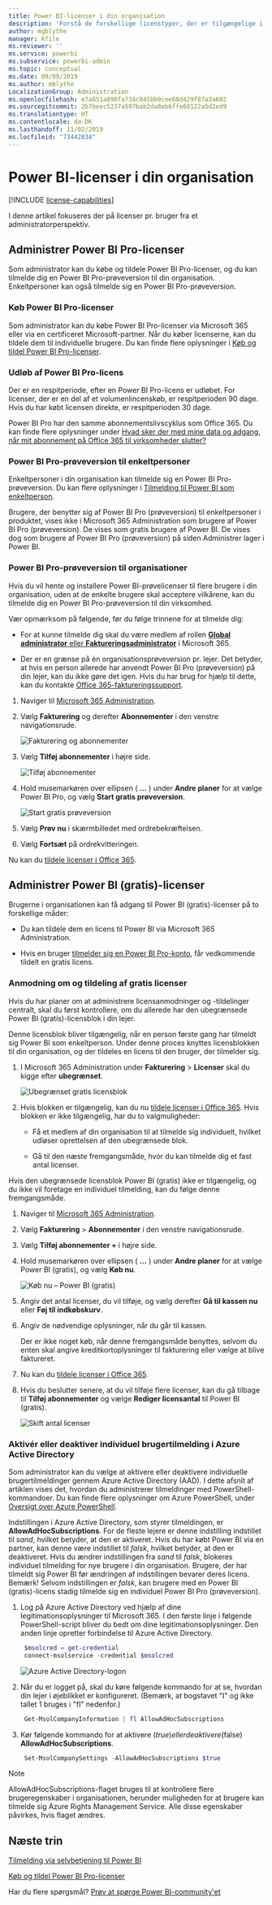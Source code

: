 ```yaml
---
title: Power BI-licenser i din organisation
description: 'Forstå de forskellige licenstyper, der er tilgængelige i Power BI: gratis licenser, Power BI Pro og Power BI Premium.'
author: mgblythe
manager: kfile
ms.reviewer: ''
ms.service: powerbi
ms.subservice: powerbi-admin
ms.topic: conceptual
ms.date: 09/09/2019
ms.author: mblythe
LocalizationGroup: Administration
ms.openlocfilehash: e7a851a890fa734c045bb9cee60d429f87a3a602
ms.sourcegitcommit: 2b7beec5237a597bab2da8eb6ffe69122a5d2ed9
ms.translationtype: HT
ms.contentlocale: da-DK
ms.lasthandoff: 11/02/2019
ms.locfileid: "73442834"
---
```

# <a name="power-bi-licensing-in-your-organization"></a>Power BI-licenser i din organisation

[!INCLUDE [license-capabilities](includes/license-capabilities.md)]

I denne artikel fokuseres der på licenser pr. bruger fra et administratorperspektiv.

## <a name="manage-power-bi-pro-licenses"></a>Administrer Power BI Pro-licenser

Som administrator kan du købe og tildele Power BI Pro-licenser, og du kan tilmelde dig en Power BI Pro-prøveversion til din organisation. Enkeltpersoner kan også tilmelde sig en Power BI Pro-prøveversion.

### <a name="purchase-power-bi-pro-licenses"></a>Køb Power BI Pro-licenser

Som administrator kan du købe Power BI Pro-licenser via Microsoft 365 eller via en certificeret Microsoft-partner. Når du køber licenserne, kan du tildele dem til individuelle brugere. Du kan finde flere oplysninger i [Køb og tildel Power BI Pro-licenser](service-admin-purchasing-power-bi-pro.md).

### <a name="power-bi-pro-license-expiration"></a>Udløb af Power BI Pro-licens

Der er en respitperiode, efter en Power BI Pro-licens er udløbet. For licenser, der er en del af et volumenlincenskøb, er respitperioden 90 dage. Hvis du har købt licensen direkte, er respitperioden 30 dage.

Power BI Pro har den samme abonnementslivscyklus som Office 365. Du kan finde flere oplysninger under [Hvad sker der med mine data og adgang, når mit abonnement på Office 365 til virksomheder slutter?](https://support.office.com/article/What-happens-to-my-data-and-access-when-my-Office-365-for-business-subscription-ends-4436582f-211a-45ec-b72e-33647f97d8a3)

### <a name="power-bi-pro-trial-for-individuals"></a>Power BI Pro-prøveversion til enkeltpersoner

Enkeltpersoner i din organisation kan tilmelde sig en Power BI Pro-prøveversion. Du kan flere oplysninger i [Tilmelding til Power BI som enkeltperson](service-self-service-signup-for-power-bi.md).

Brugere, der benytter sig af Power BI Pro (prøveversion) til enkeltpersoner i produktet, vises ikke i Microsoft 365 Administration som brugere af Power BI Pro (prøveversion). De vises som gratis brugere af Power BI. De vises dog som brugere af Power BI Pro (prøveversion) på siden Administrer lager i Power BI.

### <a name="power-bi-pro-trial-for-organizations"></a>Power BI Pro-prøveversion til organisationer

Hvis du vil hente og installere Power BI-prøvelicenser til flere brugere i din organisation, uden at de enkelte brugere skal acceptere vilkårene, kan du tilmelde dig en Power BI Pro-prøveversion til din virksomhed.

Vær opmærksom på følgende, før du følge trinnene for at tilmelde dig:

* For at kunne tilmelde dig skal du være medlem af rollen [**Global administrator** eller **Faktureringsadministrator**](https://support.office.com/article/about-office-365-admin-roles-da585eea-f576-4f55-a1e0-87090b6aaa9d) i Microsoft 365.

* Der er en grænse på én organisationsprøveversion pr. lejer. Det betyder, at hvis en person allerede har anvendt Power BI Pro (prøveversion) på din lejer, kan du ikke gøre det igen. Hvis du har brug for hjælp til dette, kan du kontakte [Office 365-faktureringssupport](https://support.office.microsoft.com/article/contact-support-for-business-products-admin-help-32a17ca7-6fa0-4870-8a8d-e25ba4ccfd4b?CorrelationId=552bbf37-214f-4202-80cb-b94240dcd671).

1. Naviger til [Microsoft 365 Administration](https://portal.office.com/adminportal/home#/homepage).

1. Vælg **Fakturering** og derefter **Abonnementer** i den venstre navigationsrude.

   ![Fakturering og abonnementer](media/service-admin-licensing-organization/service-power-bi-pro-in-your-organization-05.png)

1. Vælg **Tilføj abonnementer** i højre side.

   ![Tilføj abonnementer](media/service-admin-licensing-organization/service-power-bi-pro-in-your-organization-06.png)

1. Hold musemarkøren over ellipsen ( **…** ) under **Andre planer** for at vælge Power BI Pro, og vælg **Start gratis prøveversion**.

   ![Start gratis prøveversion](media/service-admin-licensing-organization/service-power-bi-pro-in-your-organization-07.png) 

1. Vælg **Prøv nu** i skærmbilledet med ordrebekræftelsen.

1. Vælg **Fortsæt** på ordrekvitteringen.

Nu kan du [tildele licenser i Office 365](https://support.office.com/article/assign-licenses-to-users-in-office-365-for-business-997596b5-4173-4627-b915-36abac6786dc).

## <a name="manage-power-bi-free-licenses"></a>Administrer Power BI (gratis)-licenser

Brugerne i organisationen kan få adgang til Power BI (gratis)-licenser på to forskellige måder:

* Du kan tildele dem en licens til Power BI via Microsoft 365 Administration.

* Hvis en bruger [tilmelder sig en Power BI Pro-konto](service-self-service-signup-for-power-bi.md), får vedkommende tildelt en gratis licens.

### <a name="requesting-and-assigning-free-licenses"></a>Anmodning om og tildeling af gratis licenser

Hvis du har planer om at administrere licensanmodninger og -tildelinger centralt, skal du først kontrollere, om du allerede har den ubegrænsede Power BI (gratis)-licensblok i din lejer.

Denne licensblok bliver tilgængelig, når en person første gang har tilmeldt sig Power BI som enkeltperson. Under denne proces knyttes licensblokken til din organisation, og der tildeles en licens til den bruger, der tilmelder sig.

1. I Microsoft 365 Administration under **Fakturering** > **Licenser** skal du kigge efter **ubegrænset**.

    ![Ubegrænset gratis licensblok](media/service-admin-licensing-organization/unlimited-licenses.png)

1. Hvis blokken er tilgængelig, kan du nu [tildele licenser i Office 365](https://support.office.com/article/assign-licenses-to-users-in-office-365-for-business-997596b5-4173-4627-b915-36abac6786dc). Hvis blokken er ikke tilgængelig, har du to valgmuligheder:

    * Få et medlem af din organisation til at tilmelde sig individuelt, hvilket udløser oprettelsen af den ubegrænsede blok.

    * Gå til den næste fremgangsmåde, hvor du kan tilmelde dig et fast antal licenser.

Hvis den ubegrænsede licensblok Power BI (gratis) ikke er tilgængelig, og du ikke vil foretage en individuel tilmelding, kan du følge denne fremgangsmåde.

1. Naviger til [Microsoft 365 Administration](https://portal.office.com/admin/default.aspx).

1. Vælg **Fakturering** > **Abonnementer** i den venstre navigationsrude.

1. Vælg **Tilføj abonnementer +** i højre side.

1. Hold musemarkøren over ellipsen ( **…** ) under **Andre planer** for at vælge Power BI (gratis), og vælg **Køb nu**.

    ![Køb nu – Power BI (gratis)](media/service-admin-licensing-organization/buy-powerbi-free.png)

1. Angiv det antal licenser, du vil tilføje, og vælg derefter **Gå til kassen nu** eller **Føj til indkøbskurv**.

1. Angiv de nødvendige oplysninger, når du går til kassen.

    Der er ikke noget køb, når denne fremgangsmåde benyttes, selvom du enten skal angive kreditkortoplysninger til fakturering eller vælge at blive faktureret.

1. Nu kan du [tildele licenser i Office 365](https://support.office.com/article/assign-licenses-to-users-in-office-365-for-business-997596b5-4173-4627-b915-36abac6786dc).

1. Hvis du beslutter senere, at du vil tilføje flere licenser, kan du gå tilbage til **Tilføj abonnementer** og vælge **Rediger licensantal** til Power BI (gratis).

    ![Skift antal licenser](media/service-admin-licensing-organization/change-license-quantity.png)

### <a name="enable-or-disable-individual-user-sign-up-in-azure-active-directory"></a>Aktivér eller deaktiver individuel brugertilmelding i Azure Active Directory

Som administrator kan du vælge at aktivere eller deaktivere individuelle brugertilmeldinger gennem Azure Active Directory (AAD). I dette afsnit af artiklen vises det, hvordan du administrerer tilmeldinger med PowerShell-kommandoer. Du kan finde flere oplysninger om Azure PowerShell, under [Oversigt over Azure PowerShell](/powershell/azure/overview).

Indstillingen i Azure Active Directory, som styrer tilmeldingen, er **AllowAdHocSubscriptions**. For de fleste lejere er denne indstilling indstillet til *sand*, hvilket betyder, at den er aktiveret. Hvis du har købt Power BI via en partner, kan denne være indstillet til *falsk*, hvilket betyder, at den er deaktiveret. Hvis du ændrer indstillingen fra *sand* til *falsk*, blokeres individuel tilmelding for nye brugere i din organisation. Brugere, der har tilmeldt sig Power BI før ændringen af indstillingen bevarer deres licens. Bemærk! Selvom indstillingen er *falsk*, kan brugere med en Power BI (gratis)-licens stadig tilmelde sig en individuel Power BI Pro (prøveversion).

1. Log på Azure Active Directory ved hjælp af dine legitimationsoplysninger til Microsoft 365. I den første linje i følgende PowerShell-script bliver du bedt om dine legitimationsoplysninger. Den anden linje opretter forbindelse til Azure Active Directory.

    ```powershell
     $msolcred = get-credential
     connect-msolservice -credential $msolcred
    ```

   ![Azure Active Directory-logon](media/service-admin-licensing-organization/azure-ad-sign-in.png)

1. Når du er logget på, skal du køre følgende kommando for at se, hvordan din lejer i øjeblikket er konfigureret. (Bemærk, at bogstavet "I" og ikke tallet 1 bruges i "fl" nedenfor.)

    ```powershell
     Get-MsolCompanyInformation | fl AllowAdHocSubscriptions 
    ```
1. Kør følgende kommando for at aktivere ($true) eller deaktivere ($false) **AllowAdHocSubscriptions**.

    ```powershell
     Set-MsolCompanySettings -AllowAdHocSubscriptions $true
    ```

> [!NOTE]
> AllowAdHocSubscriptions-flaget bruges til at kontrollere flere brugeregenskaber i organisationen, herunder muligheden for at brugere kan tilmelde sig Azure Rights Management Service. Alle disse egenskaber påvirkes, hvis flaget ændres.

## <a name="next-steps"></a>Næste trin

[Tilmelding via selvbetjening til Power BI](service-self-service-signup-for-power-bi.md)  

[Køb og tildel Power BI Pro-licenser](service-admin-purchasing-power-bi-pro.md)

Har du flere spørgsmål? [Prøv at spørge Power BI-community'et](http://community.powerbi.com/)
